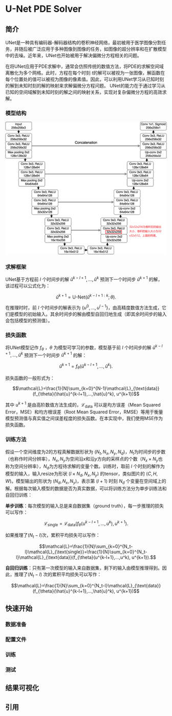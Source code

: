 # U-Net PDE Solver

## 简介

UNet是一种具有编码器-解码器结构的卷积神经网络，最初被用于医学图像分割任务，并随后被广泛应用于多种图像到图像的任务，如图像的超分辨率和在扩散模型中的去噪。近年来，UNet也开始被用于解决偏微分方程相关的问题。

在将UNet应用于PDE求解中，通常会仿照传统的数值方法，将PDE的求解空间域离散化为多个网格。此时，方程在每个时刻 $`t`$​ 的解可以被视为一张图像，解函数在每个位置处的值可以被视为图像的像素值。因此，可以利用UNet学习从已知时刻的解到未知时刻的解的映射来求解偏微分方程问题。 UNet的能力在于通过学习从已知的空间域解到未知时刻的解之间的映射关系，实现对复杂偏微分方程的高效求解。

### 模型结构

![UNet模型结构](README.assets/UNet模型结构.png)

### 求解框架

UNet基于方程前 $`l`$ 个时间步的解 $`{\hat{u}^{k-l+1},...,\hat{u}^k}`$ 预测下一个时间步 $`\hat{u}^{k+1}`$ 的解，该过程可以公式化为：

```math
\hat{u}^{k+1} = \text{U-Net}(\hat{u}^{k-l+1:k};\theta).
```

在推理时时，前 $`l`$ 个时间步的解表示为 $`\{u^0,...,u^{l-1}\}`$，由高精度数值方法生成，它们是模型的初始输入。其余时间步的解由模型自回归地生成（即其余时间步的输入会包括模型的预测值）。

### 损失函数

将UNet模型记作 $`f_{\theta}`$ ，$`\theta`$ 为模型可学习的参数，模型基于前 $`l`$ 个时间步的解 $`{\hat{u}^{k-l+1},...,\hat{u}^k}`$ 预测下一个时间步 $`\hat{u}^{k+1}`$ 的解：

```math
\hat{u}^{k+1} = f_{\theta}(\hat{u}^{k-l+1},...,\hat{u}^k).
```


损失函数的一般形式为：

```math
\mathcal{L}=\frac{1}{N}\sum_{k=0}^{N-1}\mathcal{L}_{\text{data}}(f_{\theta}(\hat{u}^{k-l+1},...,\hat{u}^k), u^{k+1})
```

其中 $`u^{k+1}`$ 是由高阶数值方法生成的，$`\mathcal{L}_{\text{data}}`$​ 可以是均方误差（Mean Squared Error，MSE）和均方根误差（Root Mean Squared Error，RMSE）等用于衡量模型预测值与真实值之间误差程度的损失函数。在本实现中，我们使用MSE作为损失函数。

### 训练方法

假设一个空间维度为2的方程真解数据形状为 $`(N_t, N_x, N_y, N_d)`$，$`N_t`$为时间步的步数（也称作时间分辨率），$`N_x,N_y`$为空间沿$`x`$和沿$`y`$方向的采样点的个数（$`N_x \times N_y`$也称为空间分辨率），$`N_d`$为方程待求解的变量个数。训练时，取前 $`l`$ 个时刻的解作为模型的输入，输入resize为形状 $`(l\times N_d,N_x,N_y)`$ 的tensor，类似图片的 $`(C,H,W)`$。模型输出的形状为 $`(N_d, N_x, N_y)`$，表示第 $`(l+1)`$ 时刻 $`N_d`$ 个变量在空间域上的解。根据每次输入模型的数据是否为真实数据，可以将训练方法分为单步训练法和自回归训练：

**单步训练**：每次模型的输入总是来自数据集（ground truth），每一步推理的损失可以写作：

```math
\mathcal{L}_{\text{single}}=\mathcal{L}_{\text{data}}(f_{\theta}(u^{k-l+1},...,u^k), u^{k+1}).
```

如果推理了$`(N_t-l)`$次，累积平均损失可以写作：

```math
\mathcal{L}=\frac{1}{N}\sum_{k=0}^{N_t-l}\mathcal{L}_{\text{single}}=\frac{1}{N}\sum_{k=0}^{N_t-l}\mathcal{L}_{\text{data}}(f_{\theta}(u^{k-l+1},...,u^k), u^{k+1}).
```

**自回归训练**：只有第一次模型的输入来自数据集，剩下的输入由模型推理得到。因此，推理了$(N_t-l)$ 次的累积平均损失可以写作：

```math
\mathcal{L}=\frac{1}{N}\sum_{k=0}^{N_t-l}\mathcal{L}_{\text{data}}(f_{\theta}(\hat{u}^{k-l+1},...,\hat{u}^k), u^{k+1})
```

## 快速开始

### 数据准备

### 配置文件

### 训练

### 测试

## 结果可视化

## 引用
